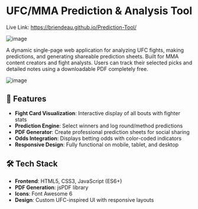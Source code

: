 # UFC/MMA Prediction & Analysis Tool

Live Link: https://briendeau.github.io/Prediction-Tool/

![image](https://github.com/user-attachments/assets/c73b70b5-2ad9-4420-88ae-439a363bde00)

A dynamic single-page web application for analyzing UFC fights, making predictions, and generating shareable prediction sheets. Built for MMA content creators and fight analysts.
Users can track their selected picks and detailed notes using a downloadable PDF completely free.

![image](https://github.com/user-attachments/assets/5d7bbb51-fa94-46b5-8500-1e7cfa1ec890)


## 🚀 Features

- **Fight Card Visualization**: Interactive display of all bouts with fighter stats
- **Prediction Engine**: Select winners and log round/method predictions
- **PDF Generator**: Create professional prediction sheets for social sharing
- **Odds Integration**: Displays betting odds with color-coded indicators
- **Responsive Design**: Fully functional on mobile, tablet, and desktop

## 🛠️ Tech Stack

- **Frontend**: HTML5, CSS3, JavaScript (ES6+)
- **PDF Generation**: jsPDF library
- **Icons**: Font Awesome 6
- **Design**: Custom UFC-inspired UI with responsive layouts
